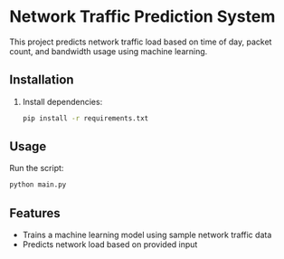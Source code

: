 # Network Traffic Prediction System

This project predicts network traffic load based on time of day, packet count, and bandwidth usage using machine learning.

## Installation
1. Install dependencies:
   ```bash
   pip install -r requirements.txt
   ```

## Usage
Run the script:
   ```bash
   python main.py
   ```

## Features
- Trains a machine learning model using sample network traffic data
- Predicts network load based on provided input
